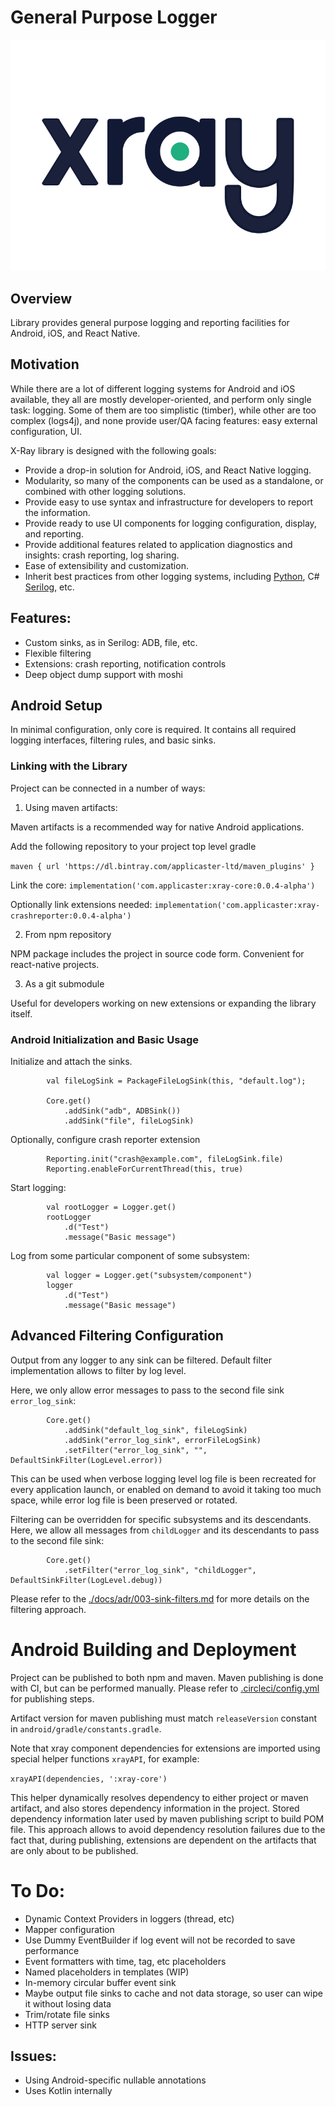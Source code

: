 # General Purpose Logger

![Logo](docs/art/xray_blue.png)

## Overview

Library provides general purpose logging and reporting facilities for Android, iOS, and React Native.

## Motivation

While there are a lot of different logging systems for Android and iOS available, they all are mostly developer-oriented, and perform only single task: logging.
Some of them are too simplistic (timber), while other are too complex (logs4j), and none provide user/QA facing features: easy external configuration, UI.

X-Ray library is designed with the following goals:
* Provide a drop-in solution for Android, iOS, and React Native logging.
* Modularity, so many of the components can be used as a standalone, or combined with other logging solutions.
* Provide easy to use syntax and infrastructure for developers to report the information.
* Provide ready to use UI components for logging configuration, display, and reporting.
* Provide additional features related to application diagnostics and insights: crash reporting, log sharing.
* Ease of extensibility and customization.
* Inherit best practices from other logging systems, including [Python](https://docs.python.org/3/library/logging.html), C# [Serilog](https://serilog.net/), etc.

## Features:

- Custom sinks, as in Serilog: ADB, file, etc.
- Flexible filtering
- Extensions: crash reporting, notification controls
- Deep object dump support with moshi

## Android Setup

In minimal configuration, only core is required. It contains all required logging interfaces, filtering rules, and basic sinks.

### Linking with the Library

Project can be connected in a number of ways:
1. Using maven artifacts:

Maven artifacts is a recommended way for native Android applications.

Add the following repository to your project top level gradle

`maven { url 'https://dl.bintray.com/applicaster-ltd/maven_plugins' }`

Link the core:
`implementation('com.applicaster:xray-core:0.0.4-alpha')`

Optionally link extensions needed:
`implementation('com.applicaster:xray-crashreporter:0.0.4-alpha')`

2. From npm repository

NPM package includes the project in source code form. Convenient for react-native projects.

3. As a git submodule

Useful for developers working on new extensions or expanding the library itself.

### Android Initialization and Basic Usage

Initialize and attach the sinks.
```
        val fileLogSink = PackageFileLogSink(this, "default.log");

        Core.get()
            .addSink("adb", ADBSink())
            .addSink("file", fileLogSink)
```

Optionally, configure crash reporter extension
```
        Reporting.init("crash@example.com", fileLogSink.file)
        Reporting.enableForCurrentThread(this, true)
```

Start logging:
```
        val rootLogger = Logger.get()
        rootLogger
            .d("Test")
            .message("Basic message")
```

Log from some particular component of some subsystem:
```
        val logger = Logger.get("subsystem/component")
        logger
            .d("Test")
            .message("Basic message")
```

## Advanced Filtering Configuration

Output from any logger to any sink can be filtered. Default filter implementation allows to filter by log level.

Here, we only allow error messages to pass to the second file sink `error_log_sink`:

```
        Core.get()
            .addSink("default_log_sink", fileLogSink)
            .addSink("error_log_sink", errorFileLogSink)
            .setFilter("error_log_sink", "", DefaultSinkFilter(LogLevel.error))
```
This can be used when verbose logging level log file is been recreated for every application launch, or enabled on demand to avoid it taking too much space, while error log file is been preserved or rotated.

Filtering can be overridden for specific subsystems and its descendants.
Here, we allow all messages from `childLogger` and its descendants to pass to the second file sink:
```
        Core.get()
            .setFilter("error_log_sink", "childLogger", DefaultSinkFilter(LogLevel.debug))
```

Please refer to the [./docs/adr/003-sink-filters.md](./docs/adr/003-sink-filters.md) for more details on the filtering approach.


# Android Building and Deployment

Project can be published to both npm and maven.
Maven publishing is done with CI, but can be performed manually. Please refer to [.circleci/config.yml](.circleci/config.yml) for publishing steps.

Artifact version for maven publishing must match `releaseVersion` constant in `android/gradle/constants.gradle`.

Note that xray component dependencies for extensions are imported using special helper functions `xrayAPI`, for example:

```xrayAPI(dependencies, ':xray-core')```

This helper dynamically resolves dependency to either project or maven artifact, and also stores dependency information in the project.
Stored dependency information later used by maven publishing script to build POM file.
This approach allows to avoid dependency resolution failures due to the fact that, during publishing, extensions are dependent on the artifacts that are only about to be published.


# To Do:
- Dynamic Context Providers in loggers (thread, etc)
- Mapper configuration
- Use Dummy EventBuilder if log event will not be recorded to save performance
- Event formatters with time, tag, etc placeholders
- Named placeholders in templates (WIP)
- In-memory circular buffer event sink
- Maybe output file sinks to cache and not data storage, so user can wipe it without losing data
- Trim/rotate file sinks
- HTTP server sink

## Issues:
- Using Android-specific nullable annotations
- Uses Kotlin internally
